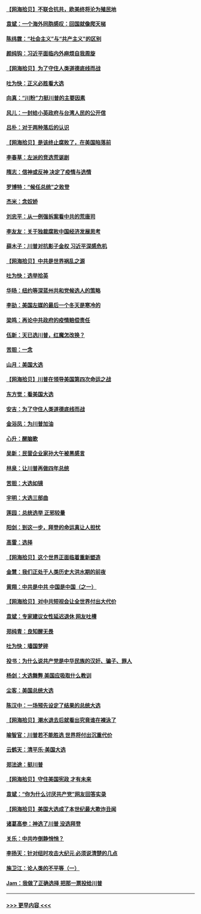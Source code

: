 #### [【网海拾贝】不联合抗共，欧美终将沦为殖民地](../pages/nsc993/n12565068.md?t=11211202) 
#### [袁斌：一个海外同胞感叹：回国就像爬天梯](../pages/nsc993/n12564986.md?t=11211202) 
#### [陈纬霆：“社会主义”与“共产主义”的区别](../pages/nsc993/n12562417.md?t=11211202) 
#### [颜纯钩：习近平面临内外麻烦自我周旋](../pages/nsc993/n12563356.md?t=11211202) 
#### [【网海拾贝】为了守住人类道德底线而战](../pages/nsc993/n12562542.md?t=11211202) 
#### [吐为快：正义必胜看大选](../pages/nsc993/n12561967.md?t=11211202) 
#### [向真：“川粉”力挺川普的主要因素](../pages/nsc993/n12560774.md?t=11211202) 
#### [风儿：一封给小英政府与台湾人民的公开信](../pages/nsc993/n12560581.md?t=11211202) 
#### [吕朴：对于两种落后的认识](../pages/nsc993/n12560492.md?t=11211202) 
#### [【网海拾贝】是该终止腐败了，在美国陷落前](../pages/nsc993/n12559936.md?t=11211202) 
#### [李春草：左派的竞选荒诞剧](../pages/nsc993/n12558380.md?t=11211202) 
#### [隋志：信神或反神 决定了疫情与选情](../pages/nsc993/n12558255.md?t=11211202) 
#### [罗博特：“候任总统”之败登](../pages/nsc993/n12558189.md?t=11211202) 
#### [杰米：念奴娇](../pages/nsc993/n12558174.md?t=11211202) 
#### [刘忠平：从一例强拆案看中共的荒唐司](../pages/nsc993/n12558036.md?t=11211202) 
#### [李友友：关于独裁腐败中国经济发展思考](../pages/nsc993/n12558004.md?t=11211202) 
#### [薛木子：川普对抗影子金权 习近平深感危机](../pages/nsc993/n12557342.md?t=11211202) 
#### [【网海拾贝】中共是世界祸乱之源](../pages/nsc993/n12555353.md?t=11211202) 
#### [吐为快：选举拾英](../pages/nsc993/n12555041.md?t=11211202) 
#### [华旸：纽约等深蓝州共和党候选人的策略](../pages/nsc993/n12554309.md?t=11211202) 
#### [李劼：美国左媒的最后一个冬天是寒冷的](../pages/nsc993/n12552947.md?t=11211202) 
#### [梁鸣：再论中共政府的疫情赔偿责任](../pages/nsc993/n12553012.md?t=11211202) 
#### [伍新：天已选川普，红魔怎改换？](../pages/nsc993/n12552970.md?t=11211202) 
#### [苦胆：一念](../pages/nsc993/n12552957.md?t=11211202) 
#### [山月：美国大选](../pages/nsc993/n12552446.md?t=11211202) 
#### [【网海拾贝】川普在领导美国第四次命运之战](../pages/nsc993/n12551973.md?t=11211202) 
#### [东方觉：看美国大选](../pages/nsc993/n12551647.md?t=11211202) 
#### [安吉：为了守住人类道德底线而战](../pages/nsc993/n12551111.md?t=11211202) 
#### [金浴凤：为川普加油](../pages/nsc993/n12551085.md?t=11211202) 
#### [心升：醒脑歌](../pages/nsc993/n12550984.md?t=11211202) 
#### [吴新：民营企业家孙大午被黑感言](../pages/nsc993/n12550656.md?t=11211202) 
#### [林泉：让川普再做四年总统](../pages/nsc993/n12550640.md?t=11211202) 
#### [苦胆：大选如镜](../pages/nsc993/n12550630.md?t=11211202) 
#### [宇明：大选三部曲](../pages/nsc993/n12550603.md?t=11211202) 
#### [莲园：总统选举 正邪较量](../pages/nsc993/n12550594.md?t=11211202) 
#### [阳剑：到这一步，拜登的命运真让人担忧](../pages/nsc993/n12549093.md?t=11211202) 
#### [高雷：选择](../pages/nsc993/n12549087.md?t=11211202) 
#### [【网海拾贝】这个世界正面临着重新塑造](../pages/nsc993/n12548326.md?t=11211202) 
#### [金慧：我们正处于人类历史大洪水期的前夜](../pages/nsc993/n12547914.md?t=11211202) 
#### [黄翔：中共是中共 中国是中国（之一）](../pages/nsc993/n12547576.md?t=11211202) 
#### [【网海拾贝】对中共短视会让全世界付出大代价](../pages/nsc993/n12546043.md?t=11211202) 
#### [袁斌：专家建议女性延迟退休 网友吐槽](../pages/nsc993/n12545424.md?t=11211202) 
#### [郑纯青：良知醒无畏](../pages/nsc993/n12545394.md?t=11211202) 
#### [吐为快：墙国梦碎](../pages/nsc993/n12545309.md?t=11211202) 
#### [投书：为什么说共产党是中华民族的汉奸、骗子、罪人](../pages/nsc993/n12545089.md?t=11211202) 
#### [杨剑：大选舞弊 美国应吸取什么教训](../pages/nsc993/n12543937.md?t=11211202) 
#### [尘客：美国总统大选](../pages/nsc993/n12543828.md?t=11211202) 
#### [陈汉中：一场预先设定了结果的总统大选](../pages/nsc993/n12543564.md?t=11211202) 
#### [【网海拾贝】潮水退去后就看出究竟谁在裸泳了](../pages/nsc993/n12543321.md?t=11211202) 
#### [喻智官：川普若不能胜选 世界将付出沉重代价](../pages/nsc993/n12541352.md?t=11211202) 
#### [云鹤天：清平乐‧美国大选](../pages/nsc993/n12540916.md?t=11211202) 
#### [郑法途：挺川普](../pages/nsc993/n12540898.md?t=11211202) 
#### [【网海拾贝】守住美国宪政 才有未来](../pages/nsc993/n12540423.md?t=11211202) 
#### [袁斌：“你为什么讨厌共产党”网友回答实录](../pages/nsc993/n12540208.md?t=11211202) 
#### [【网海拾贝】美国大选成了本世纪最大欺诈丑闻](../pages/nsc993/n12538029.md?t=11211202) 
#### [诸葛高参：神选了川普 没选拜登](../pages/nsc993/n12537664.md?t=11211202) 
#### [关乐：中共咋倒静悄悄？](../pages/nsc993/n12537615.md?t=11211202) 
#### [李扬天：针对纽时攻击大纪元 必须说清楚的几点](../pages/nsc993/n12536001.md?t=11211202) 
#### [施卫江：论人类的不平等（一）](../pages/nsc993/n12535700.md?t=11211202) 
#### [Jam：我做了正确选择 把那一票投给川普](../pages/nsc993/n12535743.md?t=11211202) 

----
#### [ >>> 更早内容 <<< ](../indexes/nsc993-earlier.md)
